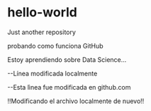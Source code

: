 # hello-world
Just another repository

probando como funciona GitHub

Estoy aprendiendo sobre Data Science...

--Línea modificada localmente

--Esta lìnea fue modificada en github.com

!!Modificando el archivo localmente de nuevo!!
